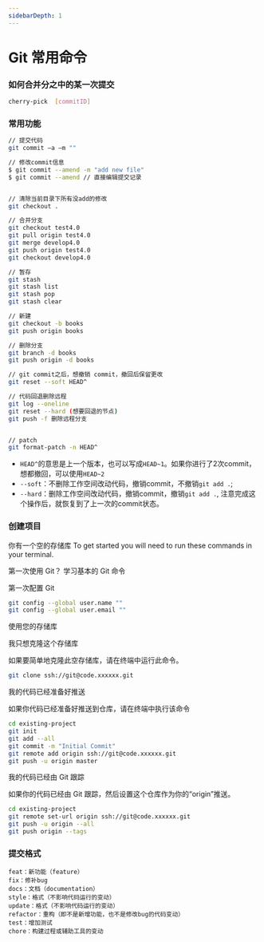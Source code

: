 ```yaml
---
sidebarDepth: 1
---
```


# Git 常用命令

### 如何合并分之中的某一次提交

```sh
cherry-pick  [commitID]
```

### 常用功能

```sh
// 提交代码
git commit –a –m ""

// 修改commit信息
$ git commit --amend -m "add new file"
$ git commit --amend // 直接编辑提交记录


// 清除当前目录下所有没add的修改
git checkout .

// 合并分支
git checkout test4.0
git pull origin test4.0
git merge develop4.0
git push origin test4.0
git checkout develop4.0

// 暂存
git stash
git stash list
git stash pop
git stash clear

// 新建
git checkout -b books
git push origin books

// 删除分支
git branch -d books
git push origin -d books

// git commit之后，想撤销 commit，撤回后保留更改
git reset --soft HEAD^

// 代码回退删除远程
git log --oneline
git reset --hard (想要回退的节点)
git push -f 删除远程分支


// patch 
git format-patch -n HEAD^
```

- `HEAD^`的意思是上一个版本，也可以写成`HEAD~1`。如果你进行了2次commit，想都撤回，可以使用`HEAD~2`
- `--soft`：不删除工作空间改动代码，撤销commit，不撤销`git add .`; 
- `--hard`：删除工作空间改动代码，撤销commit，撤销`git add .`, 注意完成这个操作后，就恢复到了上一次的commit状态。

### 创建项目

你有一个空的存储库 To get started you will need to run these commands in your terminal.

第一次使用 Git？ 学习基本的 Git 命令

第一次配置 Git

```bash
git config --global user.name ""
git config --global user.email ""
```

使用您的存储库

我只想克隆这个存储库

如果要简单地克隆此空存储库，请在终端中运行此命令。

```bash
git clone ssh://git@code.xxxxxx.git
```

我的代码已经准备好推送

如果你代码已经准备好推送到仓库，请在终端中执行该命令

```bash
cd existing-project
git init
git add --all
git commit -m "Initial Commit"
git remote add origin ssh://git@code.xxxxxx.git
git push -u origin master
```

我的代码已经由 Git 跟踪

如果你的代码已经由 Git 跟踪，然后设置这个仓库作为你的“origin”推送。

```bash
cd existing-project
git remote set-url origin ssh://git@code.xxxxxx.git
git push -u origin --all
git push origin --tags
```

### 提交格式

```text
feat：新功能（feature）
fix：修补bug
docs：文档（documentation）
style：格式（不影响代码运行的变动）
update：格式（不影响代码运行的变动）
refactor：重构（即不是新增功能，也不是修改bug的代码变动）
test：增加测试
chore：构建过程或辅助工具的变动
```
